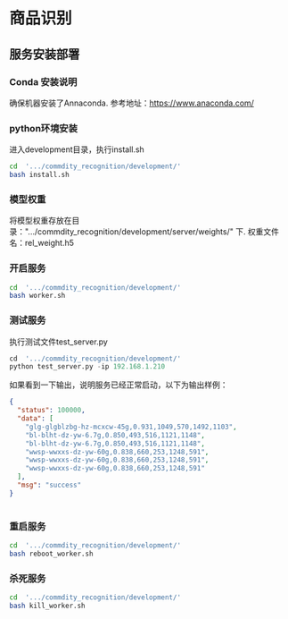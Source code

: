 # 商品识别
## 服务安装部署
###  Conda 安装说明
确保机器安装了Annaconda. 参考地址：https://www.anaconda.com/
### python环境安装
进入development目录，执行install.sh
```bash
cd  '.../commdity_recognition/development/'
bash install.sh
```

### 模型权重
将模型权重存放在目录：".../commdity_recognition/development/server/weights/" 下.
权重文件名：rel_weight.h5

### 开启服务
```bash
cd  '.../commdity_recognition/development/'
bash worker.sh
```

### 测试服务
执行测试文件test_server.py
```python
cd  '.../commdity_recognition/development/'
python test_server.py -ip 192.168.1.210
```

如果看到一下输出，说明服务已经正常启动，以下为输出样例：
```json
{
  "status": 100000,
  "data": [
    "glg-glgblzbg-hz-mcxcw-45g,0.931,1049,570,1492,1103",
    "bl-blht-dz-yw-6.7g,0.850,493,516,1121,1148",
    "bl-blht-dz-yw-6.7g,0.850,493,516,1121,1148",
    "wwsp-wwxxs-dz-yw-60g,0.838,660,253,1248,591",
    "wwsp-wwxxs-dz-yw-60g,0.838,660,253,1248,591",
    "wwsp-wwxxs-dz-yw-60g,0.838,660,253,1248,591"
  ],
  "msg": "success"
}
 
```

### 重启服务
```bash
cd  '.../commdity_recognition/development/'
bash reboot_worker.sh
```

### 杀死服务
```bash
cd  '.../commdity_recognition/development/'
bash kill_worker.sh
```